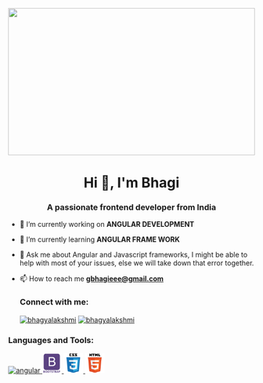 <img src="https://hachinet.com/upload/2020/08/front-end-la-gi-lap-trinh-vien-front-end-can-nhung-ky-nang-nao-20200817110025.jpeg" align="center" height="300px" width="100%"/>


<h1 align="center">Hi 👋, I'm Bhagi</h1>
<h3 align="center">A passionate frontend developer from India</h3>

- 🔭 I’m currently working on **ANGULAR DEVELOPMENT**

- 🌱 I’m currently learning **ANGULAR FRAME WORK**

- 💬 Ask me about Angular and Javascript frameworks, I might be able to help with most of your issues, else we will take down that error together.

- 📫 How to reach me **gbhagieee@gmail.com**

  <h3 align="left">Connect with me:</h3>
   <p align="left">
  <a href="https://linkedin.com/in/bhagyalakshmi" target="blank"><img align="center" src="https://raw.githubusercontent.com/rahuldkjain/github-profile-readme-generator/master/src/images/icons/Social/linked-in-alt.svg" alt="bhagyalakshmi" height="30" width="40" /></a>
  <a href="https://fb.com/bhagyalakshmi" target="blank"><img align="center" src="https://raw.githubusercontent.com/rahuldkjain/github-profile-readme-generator/master/src/images/icons/Social/facebook.svg" alt="bhagyalakshmi" height="30" width="40" /></a>
</p>

<h3 align="left">Languages and Tools:</h3>
<p align="left"> <a href="https://angular.io" target="_blank"> <img src="https://angular.io/assets/images/logos/angular/angular.svg" alt="angular" width="40" height="40"/> </a> <a href="https://getbootstrap.com" target="_blank"> <img src="https://raw.githubusercontent.com/devicons/devicon/master/icons/bootstrap/bootstrap-plain-wordmark.svg" alt="bootstrap" width="40" height="40"/> </a> <a href="https://www.w3schools.com/css/" target="_blank"> <img src="https://raw.githubusercontent.com/devicons/devicon/master/icons/css3/css3-original-wordmark.svg" alt="css3" width="40" height="40"/> </a> <a href="https://www.w3.org/html/" target="_blank"> <img src="https://raw.githubusercontent.com/devicons/devicon/master/icons/html5/html5-original-wordmark.svg" alt="html5" width="40" height="40"/> </a> </p>
